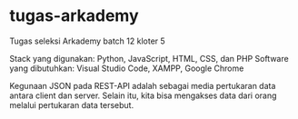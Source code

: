 # tugas-arkademy
Tugas seleksi Arkademy batch 12 kloter 5

Stack yang digunakan: Python, JavaScript, HTML, CSS, dan PHP
Software yang dibutuhkan: Visual Studio Code, XAMPP, Google Chrome

Kegunaan JSON pada REST-API adalah sebagai media pertukaran data antara client dan server. Selain itu, kita bisa mengakses data dari orang melalui pertukaran data tersebut. 
